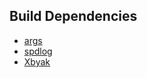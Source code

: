 ## Build Dependencies
* [args](https://github.com/Taywee/args)
* [spdlog](https://github.com/gabime/spdlog)
* [Xbyak](https://github.com/herumi/xbyak)
